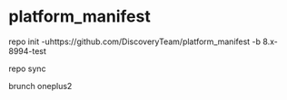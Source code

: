 # platform_manifest


repo init -uhttps://github.com/DiscoveryTeam/platform_manifest -b 8.x-8994-test

repo sync 


brunch oneplus2
